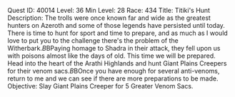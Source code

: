 Quest ID: 40014
Level: 36
Min Level: 28
Race: 434
Title: Titiki's Hunt
Description: The trolls were once known far and wide as the greatest hunters on Azeroth and some of those legends have persisted until today. There is time to hunt for sport and time to prepare, and as much as I would love to put you to the challenge there's the problem of the Witherbark.$B$BPaying homage to Shadra in their attack, they fell upon us with poisons almost like the days of old. This time we will be prepared. Head into the heart of the Arathi Highlands and hunt Giant Plains Creepers for their venom sacs.$B$BOnce you have enough for several anti-venoms, return to me and we can see if there are more preparations to be made.
Objective: Slay Giant Plains Creeper for 5 Greater Venom Sacs.
